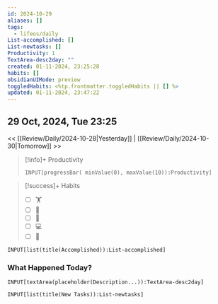 ```yaml
---
id: 2024-10-29
aliases: []
tags:
  - lifeos/daily
List-accomplished: []
List-newtasks: []
Productivity: 1
TextArea-desc2day: ""
created: 01-11-2024, 23:25:28
habits: []
obsidianUIMode: preview
toggledHabits: <%tp.frontmatter.toggledHabits || [] %>
updated: 01-11-2024, 23:47:22
---
```


## 29 Oct, 2024, Tue 23:25

<< [[Review/Daily/2024-10-28|Yesterday]] | [[Review/Daily/2024-10-30|Tomorrow]] >>


> [!info]+ Productivity
> ```meta-bind
> INPUT[progressBar( minValue(0), maxValue(10)):Productivity]
> ```

> [!success]+ Habits
> - [ ] 🏋️
> - [ ] 🥁
> - [ ] 💆
> - [ ] 💻
> - [ ] 📖


```meta-bind
INPUT[list(title(Accomplished)):List-accomplished]
```


### What Happened Today?
```meta-bind
INPUT[textArea(placeholder(Description...)):TextArea-desc2day]
```


```meta-bind
INPUT[list(title(New Tasks)):List-newtasks]
```



